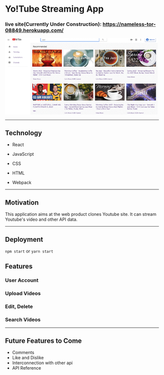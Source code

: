 
# Yo!Tube Streaming App

### live site(Currently Under Construction): https://nameless-tor-08849.herokuapp.com/

<img src="yoTube.gif" alt="application_screenshot" width="500" />

---
## Technology

- React

- JavaScript

- CSS

- HTML

- Webpack

---
## Motivation

This application aims at the web product clones Youtube site. It can stream Youtube's video and other API data. 

---
## Deployment
`npm start` or `yarn start`

## Features

### User Account

### Upload Videos

### Edit, Delete

### Search Videos

---
## Future Features to Come

- Comments
- Like and Dislike
- Interconnection with other api 
- API Reference



